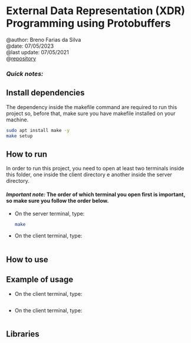 
# External Data Representation (XDR) Programming using Protobuffers
@author: Breno Farias da Silva    
@date: 07/05/2023  
@last update: 07/05/2021  
@[repository](https://github.com/BrenoFariasdaSilva/University/tree/main/Distributed%20Systems/Activity%2003%20-%20XDR%20External%20Data%20Representation)  


### ***Quick notes:***   

## Install dependencies
The dependency inside the makefile command are required to run this project so, before that, make sure you have makefile installed on your machine.
```bash
sudo apt install make -y
make setup
```

## How to run
In order to run this project, you need to open at least two terminals inside this folder, one inside the client directory e another inside the server directory.
#### ***Important note:*** The order of which terminal you open first is important, so make sure you follow the order below.
* On the server terminal, type:  
    ```bash
    make 
    ```
* On the client terminal, type:  
    ```bash 
    
    ```
## How to use

## Example of usage
* On the client terminal, type:  
    ```bash
    
    ```
* On the client terminal, type:   
    ```bash

    ```
## Libraries